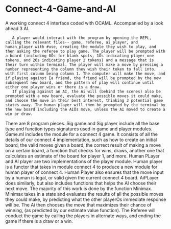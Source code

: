# Connect-4-Game-and-AI
A working connect 4 interface coded with OCAML. Accompanied by a look ahead 3 AI. 

       A player would interact with the program by opening the REPL, calling the relevant files-- game, referee, ai_player, and human_player with #use, creating the module they wish to play, and then asking the referee to play game. The player will be prompted with a board (including 0Õs for blank spots, 1Õs indicating player one tokens, and 2Õs indicating player 2 tokens) and a message that is their turn within terminal. The player will make a move by pressing a number representing the column they wish their token to fall into, with first column being column 1. The computer will make the move, and if playing against Êa friend, the friend will be prompted by the new subsequent new board, and the pattern of play will continue until either one player wins or there is a draw. 
       If playing against an AI, the Ai will (behind the scenes) also be prompted with a new board, evaluate the possible moves it could make, and choose the move in their best interest, thinking 3 potential game states away. The human player will then be prompted by the terminal by the new board including the AIÕs move, unless the AI moved to create a win or draw. 

There are 8 program pieces.
Sig game and Sig player include all the base type and function types signatures used in game and player modules.
Game.ml includes the module for a connect 4 game. It consists of all the details of our connect 4 implementation, such as how to create an initial board, the valid moves given a board, the correct result of making a move on a certain board, a function that checks for wins, draws, another one that calculates an estimate of the board for player 1, and more. 
Human PLayer and AI player are two implementations of the player module. Human player is a functor that takes in module connect 4 to produce a new module for human player of connect 4. Human Player also ensures that the move input by a human is legal, or valid given the current connect 4 board. 
AiPLayer does similarly, but also includes functions that helps the AI choose their next move. The majority of this work is done by the function Minimax. Minimax takes in a state and evaluates the results of all the possible moves they could make, by predicting what the other playerÕs immediate response will be. The Ai then chooses the move that maximizes their chance of winning, (as predicted by our estimate value function). 
The Referee will conduct the game by calling the players in alternate ways, and ending the game if there is a draw or a win. 

